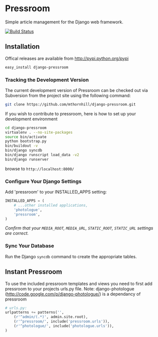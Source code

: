 # Pressroom


Simple article management for the Django web framework.

[![Build Status](https://secure.travis-ci.org/petry/django-pressroom.png?branch=master)](http://travis-ci.org/petry/django-pressroom)


## Installation

Offical releases are available from http://pypi.python.org/pypi

```bash
easy_install django-pressroom
```

### Tracking the Development Version

The current development version of Pressroom can be checked out via Subversion from the project site using the following command:

```bash
git clone https://github.com/mthornhill/django-pressroom.git
```

If you wish to contribute to pressroom, here is how to set up your development environment

```bash
cd django-pressroom
virtualenv . --no-site-packages
source bin/activate
python bootstrap.py
bin/buildout -v
bin/django syncdb
bin/django runscript load_data -v2
bin/django runserver
```
browse to `http://localhost:8000/`


### Configure Your Django Settings

Add 'pressroom' to your INSTALLED_APPS setting:

```python
INSTALLED_APPS = (
    # ...other installed applications,
    'photologue',
    'pressroom',
)
```

_Confirm that your `MEDIA_ROOT`, `MEDIA_URL`, `STATIC_ROOT`, `STATIC_URL` settings are correct._

### Sync Your Database

Run the Django `syncdb` command to create the appropriate tables.


## Instant Pressroom


To use the included pressroom templates and views you need to first add pressroom to your projects urls.py file.
Note: django-photologue (http://code.google.com/p/django-photologue/) is a dependancy of pressroom

```python
# urls.py:
urlpatterns += patterns('',
    (r'^admin/(.*)', admin.site.root),
    (r'^pressroom/', include('pressroom.urls')),
    (r'^photologue/', include('photologue.urls')),
)
```
